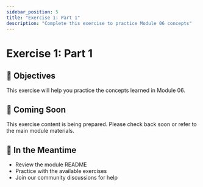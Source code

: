 ```yaml
---
sidebar_position: 5
title: "Exercise 1: Part 1"
description: "Complete this exercise to practice Module 06 concepts"
---
```


# Exercise 1: Part 1

## 🎯 Objectives

This exercise will help you practice the concepts learned in Module 06.

## 📝 Coming Soon

This exercise content is being prepared. Please check back soon or refer to the main module materials.

## 🚀 In the Meantime

- Review the module README
- Practice with the available exercises
- Join our community discussions for help
